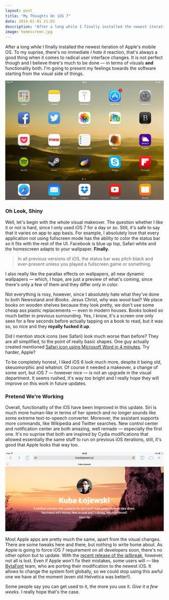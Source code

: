 ```yaml
---
layout: post
title: "My Thoughts On iOS 7"
date: 2014-01-01 21:03
description: "After a long while I finally installed the newest iteration of Apple's mobile OS. To my suprise, there's no immediate I hate it reaction, that's always a good thing when it comes to radical user interface changes."
image: homescreen.jpg
---
```


After a long while I finally installed the newest iteration of Apple's mobile OS. To my suprise, there's no immediate *I hate it* reaction, that's always a good thing when it comes to radical user interface changes. It is not perfect though and I believe there's much to be done — in terms of visuals **and** functionality both. I'm going to present my feelings towards the software starting from the visual side of things.

<img src="/images/homescreen.jpg">

### Oh Look, Shiny

Well, let's begin with the whole visual makeover. The question whether I like it or not is hard, since I only used iOS 7 for a day or so. Still, it's safe to say that it varies on app to app basis. For example, I absolutely love that every application not using fullscreen mode has the ability to color the status bar so it fits with the rest of the UI. Facebook is blue up top, Safari white and the homescreen adapts to your wallpaper. **Finally**.

> In all previous versions of iOS, the status bar was pitch black and ever-present unless you played a fullscreen game or something.

I also really like the parallax effects on wallpapers, all new dynamic wallpapers — which, I hope, are just a preview of what's coming, since there's only a few of them and they differ only in color.

Not everything is rosy, however, since I absolutely hate what they've done to both Newsstand and iBooks. Jesus Christ, why was wood bad? We place books on wooden shelves because they look pretty, we don't use some cheap ass plastic replacements — even in modern houses. Books looked so much better in previous surrounding. Yes, I know, it's a screen one only sees for a few seconds before actually tapping on a book to read, but it was so, so nice and they **royally fucked it up**. 

Did I mention stock icons (see Safari) look much worse than before? They are all simplified, to the point of really basic shapes. One guy actually created mentioned [Safari icon using Microsoft Word in 4 minutes](https://www.youtube.com/watch?v=jJKsZzOgVfI). Try harder, Apple?

To be completely honest, I liked iOS 6 look much more, despite it being old, skeuomorphic and whatnot. Of course it needed a makeover, a change of some sort, but iOS 7 — however nice — is not an upgrade in the visual department. It seems rushed, it's way too bright and I really hope they will improve on this work in future updates.

### Pretend We're Working

Overall, functionality of the iOS have been improved in this update. Siri is much more human-like in terms of her speech and no longer sounds like some extreme text-to-speech converter. Moreover, the assistant supports more commands, like Wikipedia and Twitter searches. New control center and notification center are both amazing, well remade — especially the first one. It's no suprise that both are inspired by Cydia modifications that allowed essentially the same stuff to run on previous iOS iterations, still, it's good that Apple looks that way too.

<img src="/images/blogipad.jpg">

Most Apple apps are pretty much the same, apart from the visual changes. There are some tweaks here and there, but nothing to write home about. As Apple is going to force iOS 7 requirement on all developers soon, there's no other option but to update. With the [recent release of the jailbreak](http://evasi0n.com/), however, not all is lost. Even if Apple won't fix their mistakes, some users will — like [BytaFont](http://www.bytafont.com/) team, who are porting their modification to the newest iOS. It allows to change the system font globally, so we could stop using this awful one we have at the moment (even old Helvetica was better!).

Some people say you can get used to it, the more you use it. *Give it a few weeks*. I really hope that's the case.
